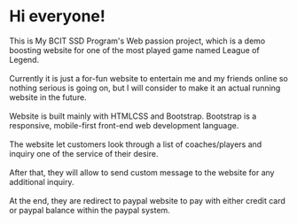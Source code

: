 # Hi everyone!
This is My BCIT SSD Program's Web passion project, which is a demo boosting website for one of the most played game named League of Legend. <br><br>
Currently it is just a for-fun website to entertain me and my friends online so nothing serious is going on, but I will consider to make it an actual running website in the future.<br><br>
Website is built mainly with HTMLCSS and Bootstrap. Bootstrap is a responsive, mobile-first front-end web development language.<br><br>
The website let customers look through a list of coaches/players and inquiry one of the service of their desire.<br><br>
After that, they will allow to send custom message to the website for any additional inquiry.<br><br>
At the end, they are redirect to paypal website to pay with either credit card or paypal balance within the paypal system.
